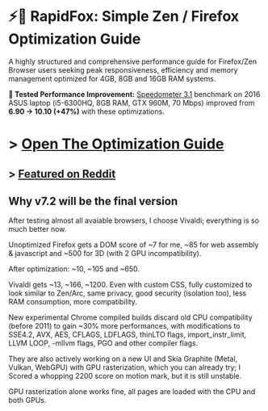 # ⚡🦊 RapidFox: Simple Zen / Firefox Optimization Guide

A highly structured and comprehensive performance guide for Firefox/Zen Browser users seeking peak responsiveness, efficiency and memory management optimized for 4GB, 8GB and 16GB RAM systems.

**🧪 Tested Performance Improvement:** [Speedometer 3.1](https://browserbench.org/Speedometer3.0/) benchmark on 2016 ASUS laptop (i5-6300HQ, 8GB RAM, GTX 960M, 70 Mbps) improved from **6.90 → 10.10 (+47%)** with these optimizations.

# > [Open The Optimization Guide](https://github.com/Eratas/rapidfox/wiki/)

## > [Featured on Reddit](https://www.reddit.com/r/zen_browser/comments/1l3y35d/zen_optimizations/)


## Why v7.2 will be the final version

After testing almost all avaiable browsers, I choose Vivaldi; everything is so much better now.

Unoptimized Firefox gets a DOM score of ~7 for me, ~85 for web assembly & javascript and ~500 for 3D (with 2 GPU incompatibility).

After optimization: ~10, ~105 and ~650.

Vivaldi gets ~13, ~166, ~1200. Even with custom CSS, fully customized to look similar to Zen/Arc, same privacy, good security (isolation too), less RAM consumption, more compatibility.

New experimental Chrome compiled builds discard old CPU compatibility (before 2011) to gain ~30% more performances, with modifications to SSE4.2, AVX, AES, CFLAGS, LDFLAGS, thinLTO flags, import_instr_limit, LLVM LOOP, -mllvm flags, PGO and other compiler flags.

They are also actively working on a new UI and Skia Graphite (Metal, Vulkan, WebGPU) with GPU rasterization, which you can already try; I Scored a whopping 2200 score on motion mark, but it is still unstable.

GPU rasterization alone works fine, all pages are loaded with the CPU and both GPUs.
